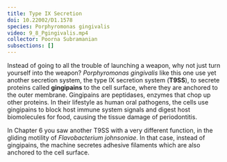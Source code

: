 ```yaml
---
title: Type IX Secretion
doi: 10.22002/D1.1578
species: Porphyromonas gingivalis
video: 9_8_Pgingivalis.mp4
collector: Poorna Subramanian
subsections: []
---
```


Instead of going to all the trouble of launching a weapon, why not just turn yourself into the weapon? *Porphyromonas gingivalis* like this one use yet another secretion system, the type IX secretion system (**T9SS**), to secrete proteins called **gingipains** to the cell surface, where they are anchored to the outer membrane. Gingipains are peptidases, enzymes that chop up other proteins. In their lifestyle as human oral pathogens, the cells use gingipains to block host immune system signals and digest host biomolecules for food, causing the tissue damage of periodontitis.

In Chapter 6 you saw another T9SS with a very different function, in the gliding motility of *Flavobacterium johnsoniae*. In that case, instead of gingipains, the machine secretes adhesive filaments which are also anchored to the cell surface.

